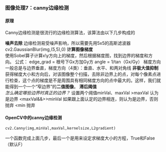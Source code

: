 ﻿### 图像处理7：canny边缘检测
#### 原理
Canny边缘检测是很流行的边缘检测算法，该算法由以下几步构成的
  
**噪声去除**
边缘检测易受噪声影响，所以需要先用5x5的高斯滤波器
	cv2.GaussianBlur(img,(5,5),0)
**计算图像梯度**  
使用Sobel算子计算x\y方向上的梯度，然后根据梯度图，找到边界的梯度和方向。
	公式：
	edge_grad = 根号下Gx方加Gy方
	angle = 1/tan（Gx/Gy）
梯度方向一般总是与边界垂直，梯度方向（4类）：垂直、水平、和两对角线
**非极大值抑制**  
获得梯度大小和方向后，对该图像整个扫描，去除非边界上的点，对每个像素点进行检查，这个点的梯度是不是周围具有相同梯度方向的点中最大的。这样，我们就能得到一个一个“窄边界”的**二值图像**。
**滞后阈值**  
*怎么确定哪些边界时真正的边界？* 
设置两个阈值minVal、maxVal
	>maxVal 认为是边界
	<maxVal&&>>minVal  如果跟上面认定的边界相连，则认为是边界，否则抛弃
	<min 抛弃

#### OpenCV中的canny边缘检测
	cv2.Canny(img,minVal,maxVal,kernelsize,L2gradient)
一个函数完成上面几步，最后一个是用来设定求梯度大小的方程，True和False（默认F）

